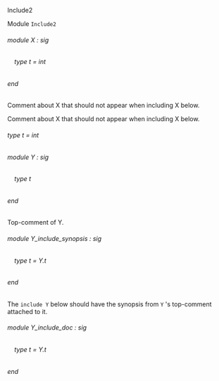 Include2

Module  `` Include2 `` 

###### module X : sig

######     type t = int


###### end

Comment about X that should not appear when including X below.

Comment about X that should not appear when including X below.

###### type t = int

###### module Y : sig

######     type t


###### end

Top-comment of Y.

###### module Y_include_synopsis : sig

######     type t = Y.t


###### end

The  `` include Y ``  below should have the synopsis from  `` Y `` 's top-comment attached to it.

###### module Y_include_doc : sig

######     type t = Y.t


###### end

